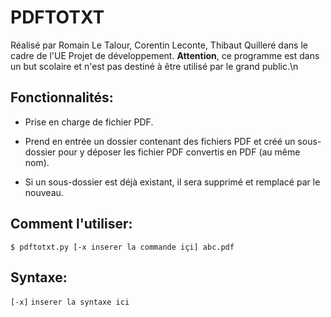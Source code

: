 # PDFTOTXT

Réalisé par Romain Le Talour, Corentin Leconte, Thibaut Quilleré dans le cadre de l'UE Projet de développement.
**Attention**, ce programme est dans un but scolaire et n'est pas destiné à être utilisé par le grand public.\n

## Fonctionnalités:

- Prise en charge de fichier PDF.

- Prend en entrée un dossier contenant des fichiers PDF et créé un sous-dossier pour y déposer les fichier PDF convertis en PDF (au même nom).

- Si un sous-dossier est déjà existant, il sera supprimé et remplacé par le nouveau.
  
## Comment l'utiliser:

  `$ pdftotxt.py [-x inserer la commande içi] abc.pdf`
  
## Syntaxe:
  
  `[-x]`
  `inserer la syntaxe ici`
